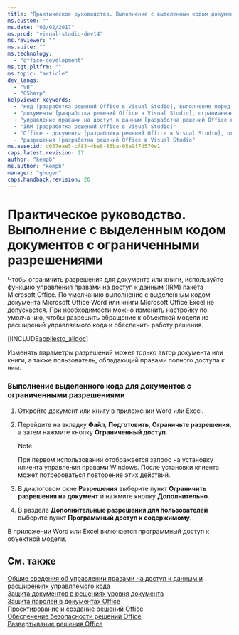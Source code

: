 ```yaml
---
title: "Практическое руководство. Выполнение с выделенным кодом документов с ограниченными разрешениями | Microsoft Docs"
ms.custom: ""
ms.date: "02/02/2017"
ms.prod: "visual-studio-dev14"
ms.reviewer: ""
ms.suite: ""
ms.technology: 
  - "office-development"
ms.tgt_pltfrm: ""
ms.topic: "article"
dev_langs: 
  - "VB"
  - "CSharp"
helpviewer_keywords: 
  - "код [разработка решений Office в Visual Studio], выполнение перед документами с ограниченным доступом"
  - "документы [разработка решений Office в Visual Studio], ограниченные разрешения"
  - "управление правами на доступ к данным [разработка решений Office в Visual Studio]"
  - "IRM [разработка решений Office в Visual Studio]"
  - "Office - документы [разработка решений Office в Visual Studio], ограниченные разрешения"
  - "разрешения [разработка решений Office в Visual Studio"
ms.assetid: d037eae5-cf83-4be0-85ba-05e9f7d570e1
caps.latest.revision: 27
author: "kempb"
ms.author: "kempb"
manager: "ghogen"
caps.handback.revision: 26
---
```

# Практическое руководство. Выполнение с выделенным кодом документов с ограниченными разрешениями
  Чтобы ограничить разрешения для документа или книги, используйте функцию управления правами на доступ к данным \(IRM\) пакета Microsoft Office.  По умолчанию выполнение с выделенным кодом документа Microsoft Office Word или книги Microsoft Office Excel не допускается.  При необходимости можно изменить настройку по умолчанию, чтобы разрешить обращение к объектной модели из расширений управляемого кода и обеспечить работу решения.  
  
 [!INCLUDE[appliesto_alldoc](../vsto/includes/appliesto-alldoc-md.md)]  
  
 Изменять параметры разрешений может только автор документа или книги, а также пользователь, обладающий правами полного доступа к ним.  
  
### Выполнение выделенного кода для документов с ограниченными разрешениями  
  
1.  Откройте документ или книгу в приложении Word или Excel.  
  
2.  Перейдите на вкладку **Файл**, **Подготовить**, **Ограничьте разрешения**, а затем нажмите кнопку **Ограниченный доступ**.  
  
    > [!NOTE]  
    >  При первом использовании отображается запрос на установку клиента управления правами Windows.  После установки клиента может потребоваться повторение этих действий.  
  
3.  В диалоговом окне **Разрешения** выберите пункт **Ограничить разрешения на документ** и нажмите кнопку **Дополнительно**.  
  
4.  В разделе **Дополнительные разрешения для пользователей** выберите пункт **Программный доступ к содержимому**.  
  
 В приложении Word или Excel включается программный доступ к объектной модели.  
  
## См. также  
 [Общие сведения об управлении правами на доступ к данным и расширениях управляемого кода](../vsto/information-rights-management-and-managed-code-extensions-overview.md)   
 [Защита документов в решениях уровня документа](../vsto/document-protection-in-document-level-solutions.md)   
 [Защита паролей в документах Office](../vsto/password-protection-on-office-documents.md)   
 [Проектирование и создание решений Office](../vsto/designing-and-creating-office-solutions.md)   
 [Обеспечение безопасности решений Office](../vsto/securing-office-solutions.md)   
 [Развертывание решения Office](../vsto/deploying-an-office-solution.md)  
  
  